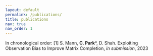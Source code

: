 ```yaml
---
layout: default
permalink: /publications/
title: publications
nav: true
nav_order: 1
---
```


In chronological order:
[1] S. Mann, **C. Park**\*, D. Shah. Exploiting Observation Bias to Improve Matrix Completion, *in submission*, 2023
